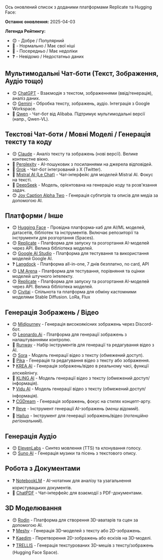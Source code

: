 Ось оновлений список з доданими платформами Replicate та Hugging Face:

**Останнє оновлення:** 2025-04-03

**Легенда Рейтингу:**

*   😊 - Добре / Популярний
*   🙂 - Нормально / Має свої ніші
*   🌵 - Посередньо / Має недоліки
*   ❓ - Невідомо / Недостатньо даних

## Мультимодальні Чат-боти (Текст, Зображення, Аудіо тощо)

*   😊 [ChatGPT](https://chat.openai.com/) - Взаємодія з текстом, зображеннями (ввід/генерація), аналіз даних.
*   😊 [Gemini](https://gemini.google.com/app) - Обробка тексту, зображень, аудіо. Інтеграція з Google Workspace.
*   🌵 [Qwen](https://chat.qwen.ai/) - Чат-бот від Alibaba. Підтримує мультимодальні версії (напр., Qwen-VL).

## Текстові Чат-боти / Мовні Моделі / Генерація тексту та коду

*   😊 [Claude](https://claude.ai/chats) - Аналіз тексту та зображень (нові версії). Велике контекстне вікно.
*   🙂 [Perplexity](https://www.perplexity.ai/) - AI-пошуковик з посиланнями на джерела відповідей.
*   🙂 [Grok](https://grok.x.ai/) - Чат-бот інтегрований з X (Twitter).
*   🌵 [Mistral AI (Le Chat)](https://chat.mistral.ai/chat) - Чат-інтерфейс для моделей Mistral AI. Фокус на тексті.
*   🌵 [DeepSeek](https://chat.deepseek.com/) - Модель, орієнтована на генерацію коду та розв'язання задач.
*   😊 [Joy Caption Alpha Two](https://huggingface.co/spaces/fancyfeast/joy-caption-alpha-two) - Генерація субтитрів та описів для медіа за допомогою AI.

## Платформи / Інше
*   😊 [Hugging Face](https://huggingface.co/) - Провідна платформа-хаб для AI/ML моделей, датасетів, бібліотек та інструментів. Включає репозиторії та інструменти для розгортання (Spaces).
*   😊 [Replicate](https://replicate.com/) - Платформа для запуску та розгортання AI-моделей через API. Велика бібліотека моделей.
*   😊 [Google AI Studio](https://aistudio.google.com/) - Платформа для тестування та використання моделей Google AI.
*   ❓ [Langdock](https://app.langdock.com/) - Платформа all-in-one, 7 днів безплатно, no card, API
*   😊 [LM Arena](https://lmarena.ai/) - Платформа для тестування, порівняння та оцінки моделей штучного інтелекту.
*   😊 [Replicate](https://replicate.com/) - Платформа для запуску та розгортання AI-моделей через API. Велика бібліотека моделей.
*   😊 [Civitai](https://civitai.com/) - Спільнота та платформа для обміну кастомними моделями Stable Diffusion. LoRa, Flux

## Генерація Зображень / Відео

*   😊 [Midjourney](https://www.midjourney.com/) - Генерація високоякісних зображень через Discord-бот.
*   😊 [Leonardo.Ai](https://leonardo.ai/) - Платформа для генерації зображень з налаштуваннями контролю.
*   🌵 [Runway](https://runwayml.com/) - Набір інструментів для генерації та редагування відео з AI.
*   😊 [Sora](https://openai.com/sora) - Модель генерації відео з тексту (обмежений доступ).
*   🌵 [Pika](https://pika.art/) - Генерація та редагування відео з тексту або зображення.
*   ❓ [KREA AI](https://www.krea.ai/) - Генерація зображень/відео в реальному часі, функції апскейлінгу.
*   🌵 [KLING AI](https://app.klingai.com/global/) - Модель генерації відео з тексту (обмежений доступ/інформація).
*   ❓ [Vidu AI](https://www.shengshu-ai.com/vidu) - Модель генерації відео з тексту (обмежений доступ/інформація).
*   ❓ [CGDream](https://www.cgdream.com/) - Генерація зображень, фокус на стилях концепт-арту.
*   ❓ [Reve](https://reve.art/) - Інструмент генерації AI-зображень (*менш відомий*).
*   🙂 [Hailuo](https://hailuoai.com/) - Інструмент для генерації зображень/відео (*потенційно регіональний*).

## Генерація Аудіо

*   😊 [ElevenLabs](https://elevenlabs.io/) - Синтез мовлення (TTS) та клонування голосу.
*   😊 [Suno AI](https://suno.ai/) - Генерація музики та пісень з текстового опису.

## Робота з Документами

*   ❓ [NotebookLM](https://notebooklm.google.com/) - AI-нотатник для аналізу та узагальнення користувацьких документів.
*   🌵 [ChatPDF](https://www.chatpdf.com/) - Чат-інтерфейс для взаємодії з PDF-документами.

## 3D Моделювання

*   😊 [Rodin](https://hyper3d.ai/) - Платформа для створення 3D-аватарів та сцен за допомогою AI.
*   ❓ [Meshy](https://www.meshy.ai/) - Генерація 3D-моделей з тексту або 2D-зображень.
*   ❓ [Kaedim](https://www.kaedim3d.com/) - Перетворення 2D-зображень або ескізів на 3D-моделі.
*   ❓ [TRELLIS](https://huggingface.co/spaces/JeffreyXiang/TRELLIS) - Генерація текстурованих 3D-мешів з тексту/зображень (Hugging Face Space).
